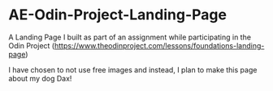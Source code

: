 # AE-Odin-Project-Landing-Page
A Landing Page I built as part of an assignment while participating in the Odin Project (https://www.theodinproject.com/lessons/foundations-landing-page)

I have chosen to not use free images and instead, I plan to make this page about my dog Dax!
